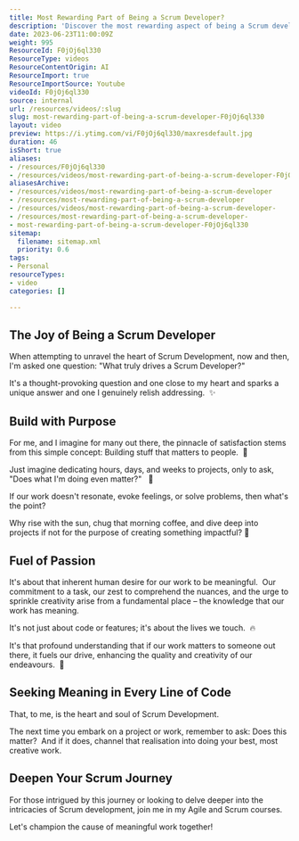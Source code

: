 ```yaml
---
title: Most Rewarding Part of Being a Scrum Developer?
description: 'Discover the most rewarding aspect of being a Scrum developer with Martin Hinshelwood. Join us for insights on teamwork and agile success! #scrum #agile #shorts'
date: 2023-06-23T11:00:09Z
weight: 995
ResourceId: F0jOj6ql330
ResourceType: videos
ResourceContentOrigin: AI
ResourceImport: true
ResourceImportSource: Youtube
videoId: F0jOj6ql330
source: internal
url: /resources/videos/:slug
slug: most-rewarding-part-of-being-a-scrum-developer-F0jOj6ql330
layout: video
preview: https://i.ytimg.com/vi/F0jOj6ql330/maxresdefault.jpg
duration: 46
isShort: true
aliases:
- /resources/F0jOj6ql330
- /resources/videos/most-rewarding-part-of-being-a-scrum-developer-F0jOj6ql330
aliasesArchive:
- /resources/videos/most-rewarding-part-of-being-a-scrum-developer
- /resources/most-rewarding-part-of-being-a-scrum-developer
- /resources/videos/most-rewarding-part-of-being-a-scrum-developer-
- /resources/most-rewarding-part-of-being-a-scrum-developer-
- most-rewarding-part-of-being-a-scrum-developer-F0jOj6ql330
sitemap:
  filename: sitemap.xml
  priority: 0.6
tags:
- Personal
resourceTypes:
- video
categories: []

---
```

## The Joy of Being a Scrum Developer

When attempting to unravel the heart of Scrum Development, now and then, I'm asked one question: "What truly drives a Scrum Developer?"

It's a thought-provoking question and one close to my heart and sparks a unique answer and one I genuinely relish addressing.  ✨

## Build with Purpose

For me, and I imagine for many out there, the pinnacle of satisfaction stems from this simple concept: Building stuff that matters to people.  🔨 

Just imagine dedicating hours, days, and weeks to projects, only to ask, "Does what I'm doing even matter?"   🚀 

If our work doesn't resonate, evoke feelings, or solve problems, then what's the point?

Why rise with the sun, chug that morning coffee, and dive deep into projects if not for the purpose of creating something impactful? 🌟

## Fuel of Passion 

It's about that inherent human desire for our work to be meaningful.  Our commitment to a task, our zest to comprehend the nuances, and the urge to sprinkle creativity arise from a fundamental place – the knowledge that our work has meaning.

It's not just about code or features; it's about the lives we touch.  🔥

It's that profound understanding that if our work matters to someone out there, it fuels our drive, enhancing the quality and creativity of our endeavours.  🎯

## Seeking Meaning in Every Line of Code

That, to me, is the heart and soul of Scrum Development.

The next time you embark on a project or work, remember to ask: Does this matter?  And if it does, channel that realisation into doing your best, most creative work.

## Deepen Your Scrum Journey

For those intrigued by this journey or looking to delve deeper into the intricacies of Scrum development, join me in my Agile and Scrum courses.

Let's champion the cause of meaningful work together!
